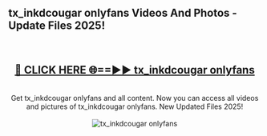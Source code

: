 <h2>tx_inkdcougar onlyfans Videos And Photos - Update Files 2025!</h2>
<br>
<div align="center">
<h2><a href="https://linkcuts.com/hfmhzwbr" rel="nofollow">🔴 CLICK HERE 🌐==►► tx_inkdcougar onlyfans</a></h2>
<br>
Get tx_inkdcougar onlyfans and all content. Now you can access all videos and pictures of tx_inkdcougar onlyfans. New Updated Files 2025!
<br>
<br>
<a href="https://linkcuts.com/hfmhzwbr" rel="nofollow" data-target="animated-image.originalLink"><img src="https://i.ibb.co.com/WyWwxjT/player-gif2.gif" alt="tx_inkdcougar onlyfans" style="max-width: 100%; display: inline-block;" data-target="animated-image.originalImage"></a>
</div>
<br>